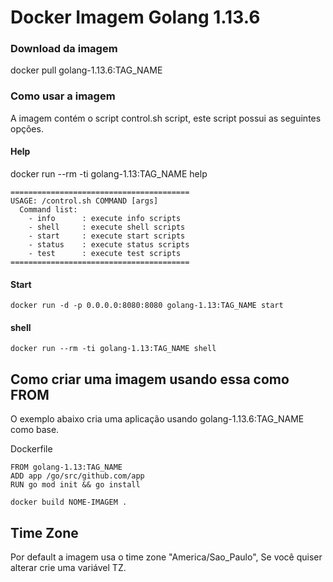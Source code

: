 # Docker Imagem Golang 1.13.6

### Download da imagem

docker pull golang-1.13.6:TAG_NAME

### Como usar a imagem

A imagem contém o script control.sh script, este script possui as seguintes opções.

#### Help

docker run --rm -ti golang-1.13:TAG_NAME help
```
========================================
USAGE: /control.sh COMMAND [args]
  Command list:
    - info      : execute info scripts
    - shell     : execute shell scripts
    - start     : execute start scripts
    - status    : execute status scripts
    - test      : execute test scripts
========================================
```

#### Start

```
docker run -d -p 0.0.0.0:8080:8080 golang-1.13:TAG_NAME start
```

#### shell

```
docker run --rm -ti golang-1.13:TAG_NAME shell
```

## Como criar uma imagem usando essa como FROM

O exemplo abaixo cria uma aplicação usando golang-1.13.6:TAG_NAME como base.

Dockerfile

```
FROM golang-1.13:TAG_NAME
ADD app /go/src/github.com/app
RUN go mod init && go install
```

```
docker build NOME-IMAGEM .
```

## Time Zone
Por default a imagem usa o time zone "America/Sao_Paulo", Se você quiser alterar crie uma variável TZ.
